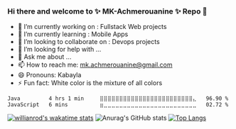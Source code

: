 ### Hi there and welcome to ✨ MK-Achmerouanine ✨ Repo 👋


- 🔭 I’m currently working on : Fullstack Web projects
- 🌱 I’m currently learning : Mobile Apps
- 👯 I’m looking to collaborate on : Devops projects
- 🤔 I’m looking for help with ...
- 💬 Ask me about ...
- 📫 How to reach me: mk.achmerouanine@gmail.com
- 😄 Pronouns: Kabayla
- ⚡ Fun fact: White color is the mixture of all colors 


<!--START_SECTION:waka-->
```text
Java         4 hrs 1 min     ⣿⣿⣿⣿⣿⣿⣿⣿⣿⣿⣿⣿⣿⣿⣿⣿⣿⣿⣿⣿⣿⣿⣿⣿⣄   96.90 % 
JavaScript   6 mins          ⣶⣀⣀⣀⣀⣀⣀⣀⣀⣀⣀⣀⣀⣀⣀⣀⣀⣀⣀⣀⣀⣀⣀⣀⣀   02.72 % 
```
<!--END_SECTION:waka-->
[![willianrod's wakatime stats](https://github-readme-stats.vercel.app/api/wakatime?username=Kabayla)](https://github.com/anuraghazra/github-readme-stats)
![Anurag's GitHub stats](https://github-readme-stats.vercel.app/api?username=MK-Achmerouanine&theme=gotham&show_icons=true)
[![Top Langs](https://github-readme-stats.vercel.app/api/top-langs/?username=MK-Achmerouanine)](https://github.com/anuraghazra/github-readme-stats)


